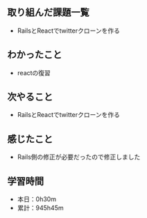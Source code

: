 ## 取り組んだ課題一覧
- RailsとReactでtwitterクローンを作る
## わかったこと
- reactの復習
## 次やること
- RailsとReactでtwitterクローンを作る
## 感じたこと
- Rails側の修正が必要だったので修正しました
## 学習時間
- 本日：0h30m
- 累計：945h45m
